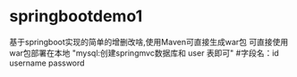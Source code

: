 # springbootdemo1
基于springboot实现的简单的增删改啥,使用Maven可直接生成war包
可直接使用war包部署在本地
"mysql:创建springmvc数据库和 user 表即可"
#字段名：id username password
